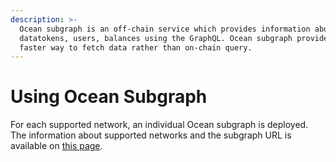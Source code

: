 ```yaml
---
description: >-
  Ocean subgraph is an off-chain service which provides information about
  datatokens, users, balances using the GraphQL. Ocean subgraph provides a
  faster way to fetch data rather than on-chain query.
---
```


# Using Ocean Subgraph

For each supported network, an individual Ocean subgraph is deployed. The information about  supported networks and the subgraph URL is available on [this page](../../core-concepts/networks.md).
